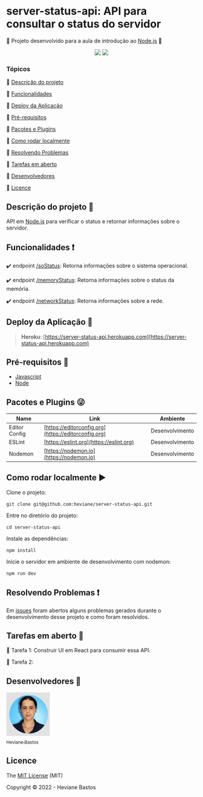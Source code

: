 # server-status-api: API para consultar o status do servidor

:rocket: Projeto desenvolvido para a aula de introdução ao [Node.js](https://nodejs.org) :rocket:

<p align="center">
  <img src="https://img.shields.io/badge/License-MIT-green"/>
  <img src="https://img.shields.io/badge/Status-Desenvolvimento-sucess"/>
</p>

### Tópicos

:small_blue_diamond: [Descrição do projeto](#descrição-do-projeto-1st_place_medal)

:small_blue_diamond: [Funcionalidades](#funcionalidades-heavy_exclamation_mark)

:small_blue_diamond: [Deploy da Aplicação](#deploy-da-aplicação-dash)

:small_blue_diamond: [Pré-requisitos](#pré-requisitos-rocket)

:small_blue_diamond: [Pacotes e Plugins](#pacotes-e-plugins-stuck_out_tongue_winking_eye)

:small_blue_diamond: [Como rodar localmente](#como-rodar-localmente-arrow_forward)

:small_blue_diamond: [Resolvendo Problemas](#resolvendo-problemas-exclamation)

:small_blue_diamond: [Tarefas em aberto](#tarefas-em-aberto-open_book)

:small_blue_diamond: [Desenvolvedores](#desenvolvedores-standing_person)

:small_blue_diamond: [Licence](#licence)

## Descrição do projeto :1st_place_medal:

  API em [Node.js](https://nodejs.org) para verificar o status e retornar informações sobre o servidor.

## Funcionalidades :heavy_exclamation_mark:

:heavy_check_mark: endpoint [/soStatus](https://server-status-api.herokuapp.com/soStatus): Retorna informações sobre o sistema operacional.

:heavy_check_mark: endpoint [/memoryStatus](https://server-status-api.herokuapp.com/memoryStatus): Retorna informações sobre o status da memória.

:heavy_check_mark: endpoint [/networkStatus](https://server-status-api.herokuapp.com/networkStatus): Retorna informações sobre a rede.

## Deploy da Aplicação :dash:

> **Heroku**: [https://server-status-api.herokuapp.com](https://server-status-api.herokuapp.com)

## Pré-requisitos :rocket:

- [Javascript](https://developer.mozilla.org/en-US/docs/Web/JavaScript)
- [Node](https://nodejs.org)

## Pacotes e Plugins :stuck_out_tongue_winking_eye:

| Name | Link | Ambiente |
| ---------- | ------ | ---------- |
| Editor Config | [https://editorconfig.org](https://editorconfig.org) | Desenvolvimento |
| ESLint | [https://eslint.org](https://eslint.org) | Desenvolvimento |
| Nodemon | [https://nodemon.io](https://nodemon.io) | Desenvolvimento |

## Como rodar localmente :arrow_forward:

Clone o projeto:

```
git clone git@github.com:heviane/server-status-api.git
```

Entre no diretório do projeto:

```
cd server-status-api
```

Instale as dependências:

```
npm install
```

Inicie o servidor em ambiente de desenvolvimento com nodemon:

```
npm run dev
```

## Resolvendo Problemas :exclamation:

Em [issues](https://github.com/heviane/server-status-api/issues) foram abertos alguns problemas gerados durante o desenvolvimento desse projeto e como foram resolvidos.

## Tarefas em aberto :open_book:

:memo: Tarefa 1: Construir UI em React para consumir essa API.

:memo: Tarefa 2:

## Desenvolvedores :standing_person:

[<img src="./src/img/ProfilePicture.jpeg" width=115><br><sub>Heviane Bastos</sub>](https://github.com/heviane)

## Licence

The [MIT License](https://github.com/heviane/server-status-api/blob/main/LICENSE) (MIT)

Copyright :copyright: 2022 - Heviane Bastos
